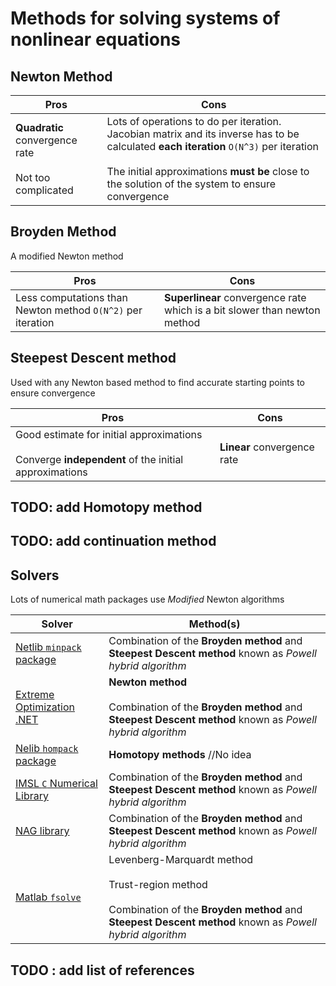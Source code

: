 # Methods for solving systems of nonlinear equations

## Newton Method

Pros | Cons 
--- | --- 
**Quadratic** convergence rate<br/><br/>Not too complicated| Lots of operations to do per iteration. Jacobian matrix and its inverse has to be calculated **each iteration**  `O(N^3)` per iteration<br/><br/>The initial approximations **must be** close to the solution of the system to ensure convergence

## Broyden Method

A modified Newton method

Pros | Cons 
--- | --- 
Less computations than Newton method `O(N^2)` per iteration | **Superlinear** convergence rate which is a bit slower than newton method

## Steepest Descent method

Used with any Newton based method to find accurate starting points to ensure convergence

Pros | Cons 
--- | --- 
Good estimate for initial approximations<br/><br/>Converge **independent** of the initial approximations | **Linear** convergence rate |

## TODO: add Homotopy method

## TODO: add continuation method


## Solvers

Lots of numerical math packages use *Modified* Newton algorithms  

Solver | Method(s)
--- | ---
[Netlib `minpack` package](http://www.netlib.org/minpack/) | Combination of the **Broyden method** and **Steepest Descent method** known as *Powell hybrid algorithm*
[Extreme Optimization .NET](http://www.extremeoptimization.com/Documentation/Mathematics/Solving-Equations/Solving-Systems-of-Non-Linear-Equations.aspx) | **Newton method** <br/><br/>Combination of the **Broyden method** and **Steepest Descent method** known as *Powell hybrid algorithm*
[Nelib `hompack` package](http://www.netlib.org/hompack/) | **Homotopy methods** //No idea
[IMSL `C` Numerical Library](http://docs.roguewave.com/imsl/c/8.6/pdf/CNL86FC.pdf) | Combination of the **Broyden method** and **Steepest Descent method** known as *Powell hybrid algorithm*
[NAG library](https://www.nag.com/numeric/cl/nagdoc_latest/html/c05/c05qbc.html) | Combination of the **Broyden method** and **Steepest Descent method** known as *Powell hybrid algorithm* 
[Matlab `fsolve`](https://www.mathworks.com/help/optim/ug/equation-solving-algorithms.html) | Levenberg-Marquardt method<br/><br/>Trust-region method<br/><br/> Combination of the **Broyden method** and **Steepest Descent method** known as *Powell hybrid algorithm* 


## TODO : add list of references